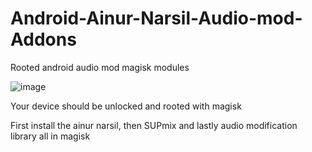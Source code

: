 # Android-Ainur-Narsil-Audio-mod-Addons
Rooted android audio mod magisk modules


![image](https://github.com/9M2PJU/Android-Ainur-Narsil-Audio-mod-Addons/assets/991353/3b3041c3-5f55-442a-add2-4a5dbd485423)


Your device should be unlocked and rooted with magisk

First install the ainur narsil, then SUPmix and lastly audio modification library all in magisk
